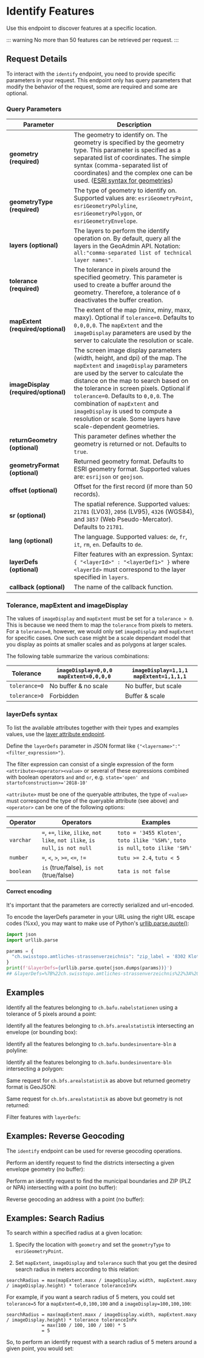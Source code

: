 # Identify Features

Use this endpoint to discover features at a specific location.

<ApiCodeBlock url="https://api3.geo.admin.ch/rest/services/api/MapServer/identify" method="GET" />

::: warning
No more than 50 features can be retrieved per request.
:::

## Request Details

To interact with the `identify` endpoint, you need to provide specific parameters in your request.
This endpoint only has query parameters that modify the behavior of the request, some are required and some are optional.

### Query Parameters

| **Parameter**                        | **Description**                                                                                                                                                                                                                                                                                                                                                                                                                |
| ------------------------------------ | ------------------------------------------------------------------------------------------------------------------------------------------------------------------------------------------------------------------------------------------------------------------------------------------------------------------------------------------------------------------------------------------------------------------------------ |
| **geometry (required)**              | The geometry to identify on. The geometry is specified by the geometry type. This parameter is specified as a separated list of coordinates. The simple syntax (comma-separated list of coordinates) and the complex one can be used. ([ESRI syntax for geometries](https://developers.arcgis.com/rest/services-reference/enterprise/geometry-objects/))                                                                       |
| **geometryType (required)**          | The type of geometry to identify on. Supported values are: `esriGeometryPoint`, `esriGeometryPolyline`, `esriGeometryPolygon`, or `esriGeometryEnvelope`.                                                                                                                                                                                                                                                                      |
| **layers (optional)**                | The layers to perform the identify operation on. By default, query all the layers in the GeoAdmin API. Notation: `all:"comma-separated list of technical layer names"`.                                                                                                                                                                                                                                                        |
| **tolerance (required)**             | The tolerance in pixels around the specified geometry. This parameter is used to create a buffer around the geometry. Therefore, a tolerance of `0` deactivates the buffer creation.                                                                                                                                                                                                                                           |
| **mapExtent (required/optional)**    | The extent of the map (minx, miny, maxx, maxy). Optional if `tolerance=0`. Defaults to `0,0,0,0`. The `mapExtent` and the `imageDisplay` parameters are used by the server to calculate the resolution or scale.                                                                                                                                                                                                               |
| **imageDisplay (required/optional)** | The screen image display parameters (width, height, and dpi) of the map. The `mapExtent` and `imageDisplay` parameters are used by the server to calculate the distance on the map to search based on the tolerance in screen pixels. Optional if `tolerance=0`. Defaults to `0,0,0`. The combination of `mapExtent` and `imageDisplay` is used to compute a resolution or scale. Some layers have scale-dependent geometries. |
| **returnGeometry (optional)**        | This parameter defines whether the geometry is returned or not. Defaults to `true`.                                                                                                                                                                                                                                                                                                                                            |
| **geometryFormat (optional)**        | Returned geometry format. Defaults to ESRI geometry format. Supported values are: `esrijson` or `geojson`.                                                                                                                                                                                                                                                                                                                     |
| **offset (optional)**                | Offset for the first record (if more than 50 records).                                                                                                                                                                                                                                                                                                                                                                         |
| **sr (optional)**                    | The spatial reference. Supported values: `21781` (LV03), `2056` (LV95), `4326` (WGS84), and `3857` (Web Pseudo-Mercator). Defaults to `21781`.                                                                                                                                                                                                                                                                                 |
| **lang (optional)**                  | The language. Supported values: `de`, `fr`, `it`, `rm`, `en`. Defaults to `de`.                                                                                                                                                                                                                                                                                                                                                |
| **layerDefs (optional)**             | Filter features with an expression. Syntax: `{ "<layerId>" : "<layerDef1>" }` where `<layerId>` must correspond to the layer specified in `layers`.                                                                                                                                                                                                                                                                            |
| **callback (optional)**              | The name of the callback function.                                                                                                                                                                                                                                                                                                                                                                                             |

### Tolerance, mapExtent and imageDisplay

The values of `imageDisplay` and `mapExtent` must be set for a `tolerance > 0`. This is because we need them to map the `tolerance` from pixels to meters. For a `tolerance=0`, however, we would only set `imageDisplay` and `mapExtent` for specific cases. One such case might be a scale dependant model that you display as points at smaller scales and as polygons at larger scales.

The following table summarize the various combinations:

| **Tolerance** | `imageDisplay=0,0,0` `mapExtent=0,0,0,0` | `imageDisplay=1,1,1` `mapExtent=1,1,1,1` |
| ------------- | ---------------------------------------- | ---------------------------------------- |
| `tolerance=0` | No buffer & no scale                     | No buffer, but scale                     |
| `tolerance>0` | Forbidden                                | Buffer & scale                           |

### layerDefs syntax

To list the available attributes together with their types and examples values, use the [layer attribute endpoint](/docs/get-layer-attributes).

Define the `layerDefs` parameter in JSON format like `{"<layername>":"<filter_expression>"}`.

The filter expression can consist of a single expression of the form `<attribute><operator><value>` or several of these expressions combined with boolean operators `and` and `or`, e.g. `state='open' and startofconstruction>='2018-10'`

`<attribute>` must be one of the queryable attributes, the type of `<value>` must correspond the type of the queryable attribute (see above) and `<operator>` can be one of the following options:

| **Operator** | **Operators**                                                                 | **Examples**                                                                    |
| ------------ | ----------------------------------------------------------------------------- | ------------------------------------------------------------------------------- |
| `varchar`    | `=`, `+=`, `like`, `ilike`, `not like`, `not ilike`, `is null`, `is not null` | `toto = '3455 Kloten'`, `toto ilike '%SH%'`, `toto is null`, `toto ilike 'SH%'` |
| `number`     | `=`, `<`, `>`, `>=`, `<=`, `!=`                                               | `tutu >= 2.4`, `tutu < 5`                                                       |
| `boolean`    | `is` (true/false), `is not` (true/false)                                      | `tata is not false`                                                             |

#### Correct encoding

It's important that the parameters are correctly serialized and url-encoded.

To encode the layerDefs parameter in your URL using the right URL escape codes (%xx), you may want to make use of Python's [urllib.parse.quote()](https://docs.python.org/3/library/urllib.parse.html#urllib.parse.quote):

```python
import json
import urllib.parse

params = {
  "ch.swisstopo.amtliches-strassenverzeichnis": "zip_label = '8302 Kloten'"
}
print(f'&layerDefs={urllib.parse.quote(json.dumps(params))}')
## &layerDefs=%7B%22ch.swisstopo.amtliches-strassenverzeichnis%22%3A%20%22zip_label%20%3D%20%278302%20Kloten%27%22%7D
```

## Examples

Identify all the features belonging to `ch.bafu.nabelstationen` using a tolerance of 5 pixels around a point:

<ExampleCodeBlock
request='curl "https://api3.geo.admin.ch/rest/services/all/MapServer/identify?"\
"geometry=678250,213000&"\
"geometryFormat=geojson&"\
"geometryType=esriGeometryPoint&"\
"imageDisplay=1391,1070,96&"\
"lang=fr&"\
"layers=all:ch.bafu.nabelstationen&"\
"mapExtent=312250,-77500,1007750,457500&"\
"returnGeometry=true&"\
"tolerance=5"'
example='{
  "results": [
    {
      "type": "Feature",
      "featureId": "RIG",
      "bbox": [677835, 213440, 677835, 213440],
      "layerBodId": "ch.bafu.nabelstationen",
      "layerName": "Stations de mesure qualité de l`air",
      "id": "RIG",
      "geometry": {
        "type": "Point",
        "coordinates": [677835, 213440]
      },
      "properties": {
        "name": "Rigi-Seebodenalp",
        "url_de": "https://www.bafu.admin.ch/bafu/de/home/themen/luft/zustand/daten/datenabfrage-nabel.html",
        "url_fr": "https://www.bafu.admin.ch/bafu/de/home/themen/luft/zustand/daten/datenabfrage-nabel.html",
        "url_it": "https://www.bafu.admin.ch/bafu/de/home/themen/luft/zustand/daten/datenabfrage-nabel.html",
        "url_en": "https://www.bafu.admin.ch/bafu/de/home/themen/luft/zustand/daten/datenabfrage-nabel.html",
        "label": "Rigi-Seebodenalp"
      }
    }
  ]
}'
/>

Identify all the features belonging to `ch.bfs.arealstatistik` intersecting an envelope (or bounding box):

<ExampleCodeBlock 
request='curl "https://api3.geo.admin.ch/rest/services/api/MapServer/identify?"\
"geometryType=esriGeometryEnvelope&"\
"geometry=548945.5,147956,549402,148103.5&"\
"imageDisplay=500,600,96&"\
"mapExtent=548945.5,147956,549402,148103.5&"\
"tolerance=1&"\
"layers=all:ch.bfs.arealstatistik"'
example='{
  "results": [
    {
      "featureId": "54901480-1980",
      "bbox": [549000.0, 148000.0, 549000.0, 148000.0],
      "layerBodId": "ch.bfs.arealstatistik",
      "layerName": "Arealstatistik Standard",
      "id": "54901480-1980",
      "geometry": {
        "x": 549000.0,
        "y": 148000.0,
        "spatialReference": { "wkid": 21781 }
      },
      "attributes": {
        "as_72": 8,
        "survey": "1979/85",
        "year": 1980,
        "fj": 1980,
        "desc_as_72_en": "Surroundings of blocks of flats",
        "label": "54901480-1980"
      }
    }
    (...more features...)
  ]
}'
/>

Identify all the features belonging to `ch.bafu.bundesinventare-bln` a polyline:

<ExampleCodeBlock
request='curl "https://api3.geo.admin.ch/rest/services/api/MapServer/identify?"\
"geometry={\"paths\":[[[675000,245000],[660000,260000],[620000,250000]]]}&"\
"geometryType=esriGeometryPolyline&"\
"imageDisplay=500,600,96&"\
"mapExtent=548945.5,147956,549402,148103.5&"\
"tolerance=5&"\
"layers=all:ch.bafu.bundesinventare-bln"'
example='{
  "results": [
    {
      "featureId": 1239,
      "bbox": [658884.4, 259457.7, 661405, 263367.1],
      "layerBodId": "ch.bafu.bundesinventare-bln",
      "layerName": "ILNM",
      "id": 1239,
      "geometry": {
        "rings": [
          [
            [661321.9, 259738.9],
            [660783.5, 259457.7],
            [660773.1, 259516.4],
            (...more points...)
            [661178.1, 263167.2],
            [661188.7, 263146],
            [661198, 263120.3]
          ]
        ],
        "spatialReference": {
          "wkid": 21781
        }
      },
      "attributes": {
        "bln_name": "Wasserschloss beim Zusammenfluss von Aare, Reuss und Limmat",
        "bln_obj": 1019,
        "bln_fl": 392.078,
        "subareanumber": 0,
        "subareaname": null,
        "linkurldescription": "https://data.geo.admin.ch/ch.bafu.bundesinventare-bln/objectsheets/2017revision/nr1019.pdf",
        "label": "Wasserschloss beim Zusammenfluss von Aare, Reuss und Limmat"
      }
    }
    (...more features...)
  ]
}'
/>

Identify all the features belonging to `ch.bafu.bundesinventare-bln` intersecting a polygon:

<ExampleCodeBlock 
request='curl "https://api3.geo.admin.ch/rest/services/api/MapServer/identify?"\
"geometry={\"rings\":[[[675000,245000],[670000,255000],[680000,260000],[690000,255000],[685000,240000],[675000,245000]]]}&"\
"geometryType=esriGeometryPolygon&"\
"imageDisplay=500,600,96&"\
"mapExtent=548945.5,147956,549402,148103.5&"\
"tolerance=5&"\
"layers=all:ch.bafu.bundesinventare-bln"'
example='{
  "results": [
    {
      "featureId": 1231,
      "bbox": [665368.5, 256785.7, 676411.1, 261506.4],
      "layerBodId": "ch.bafu.bundesinventare-bln",
      "layerName": "ILNM",
      "id": 1231,
      "geometry": {
        "rings": [
          [
            [670779.3, 261171.1],
            [670779.9, 261158.7],
            [670775.6, 261132.1],
            [670775.6, 261114.8],
            [670778.6, 261091.6],
            [670783.6, 261077],
            [670790.7, 261056.9],
            [670799.1, 261038.2],
            [670808.7, 261016.7],
            [670818.2, 260999.4],
            [670829.4, 260985.2],
            (...more points...)
            [670779.3, 261171.1]
            [670779, 261310.9],
            [670766.3, 261305],
            [670770, 261294.5],
            [670770.9, 261275.3],
            [670771.8, 261258.6],
            [670772.8, 261245],
            [670774, 261222.7],
            [670774.6, 261205.1],
            [670776.8, 261194],
            [670779.3, 261171.1]
          ]
        ],
        "spatialReference": {
          "wkid": 21781
        }
      },
      "attributes": {
        "bln_name": "Lägerngebiet",
        "bln_obj": 1011,
        "bln_fl": 2465.705,
        "subareanumber": 0,
        "subareaname": null,
        "linkurldescription": "https://data.geo.admin.ch/ch.bafu.bundesinventare-bln/objectsheets/2017revision/nr1011.pdf",
        "label": "Lägerngebiet"
      }
    }
    (...more features...)
  ]
}'
/>

Same request for `ch.bfs.arealstatistik` as above but returned geometry format is GeoJSON:

<ExampleCodeBlock 
request='curl "https://api3.geo.admin.ch/rest/services/api/MapServer/identify?"\
"geometryType=esriGeometryEnvelope&"\
"geometry=548945.5,147956,549402,148103.5&"\
"imageDisplay=500,600,96&"\
"mapExtent=548945.5,147956,549402,148103.5&"\
"tolerance=1&"\
"layers=all:ch.bfs.arealstatistik&"\
"geometryFormat=geojson"'
example='{
  "results": [
    {
      "type": "Feature",
      "featureId": "54901480-1980",
      "bbox": [549000, 148000, 549000, 148000],
      "layerBodId": "ch.bfs.arealstatistik",
      "layerName": "Land use statistics standard",
      "id": "54901480-1980",
      "geometry": {
        "type": "Point",
        "coordinates": [549000, 148000]
      },
      "properties": {
        "as_72": 8,
        "survey": "1979/85",
        "year": 1980,
        "fj": 1980,
        "desc_as_72_de": "Umschwung von Mehrfamilienhäusern",
        "desc_as_72_fr": "Terrains attenants aux immeubles résidentiels",
        "desc_as_72_it": "Terreno annesso a case plurifamiliari",
        "desc_as_72_rm": "Umschwung von Mehrfamilienhäusern",
        "desc_as_72_en": "Surroundings of blocks of flats",
        "label": "54901480-1980"
      }
    }
    (...more features...)
  ]
}'
/>

Same request for `ch.bfs.arealstatistik` as above but geometry is not returned:

<ExampleCodeBlock 
request='curl "https://api3.geo.admin.ch/rest/services/api/MapServer/identify?"\
"geometryType=esriGeometryEnvelope&"\
"geometry=548945.5,147956,549402,148103.5&"\
"imageDisplay=500,600,96&"\
"mapExtent=548945.5,147956,549402,148103.5&"\
"tolerance=1&"\
"layers=all:ch.bfs.arealstatistik&"\
"returnGeometry=false"'
example='{
  "results": [
    {
      "layerBodId": "ch.bfs.arealstatistik",
      "layerName": "Land use statistics standard",
      "featureId": "54901480-1980",
      "id": "54901480-1980",
      "attributes": {
        "as_72": 8,
        "survey": "1979/85",
        "year": 1980,
        "fj": 1980,
        "desc_as_72_de": "Umschwung von Mehrfamilienhäusern",
        "desc_as_72_fr": "Terrains attenants aux immeubles résidentiels",
        "desc_as_72_it": "Terreno annesso a case plurifamiliari",
        "desc_as_72_rm": "Umschwung von Mehrfamilienhäusern",
        "desc_as_72_en": "Surroundings of blocks of flats",
        "label": "54901480-1980"
      }
    }
    (...more features...)
  ]
}'
/>

Filter features with `layerDefs`:

<ExampleCodeBlock 
request='curl "https://api3.geo.admin.ch/rest/services/all/MapServer/identify?"\
"geometryType=esriGeometryEnvelope&"\
"geometry=2548945.5,1147956,2549402,1148103.5&"\
"geometryFormat=geojson&"\
"imageDisplay=1367,949,96&"\
"lang=en&"\
"layers=all:ch.swisstopo.amtliches-strassenverzeichnis&"\
"mapExtent=2318250,952750,3001750,1427250&"\
"returnGeometry=false&"\
"sr=2056&"\
"tolerance=5&"\
"layerDefs={\"ch.swisstopo.amtliches-strassenverzeichnis\":\"stn_label+ilike+%27%Corniche%%27\"}"'
example='{
  "results": [
    {
      "layerBodId": "ch.swisstopo.amtliches-strassenverzeichnis",
      "layerName": "Official directory of streets",
      "featureId": 10035871,
      "id": 10035871,
      "properties": {
        "str_esid": 10035871,
        "stn_label": "Route de la Corniche",
        "zip_label": "1070 Puidoux, 1071 Chexbres, 1098 Epesses",
        "com_name": "Puidoux",
        "com_fosnr": 5607,
        "str_official": 1,
        "str_modified": "2024-10-15",
        "str_type": "Strasse",
        "str_children": null,
        "str_parent": null,
        "str_status": "bestehend",
        "label": "Route de la Corniche"
      }
    },
    {
      "layerBodId": "ch.swisstopo.amtliches-strassenverzeichnis",
      "layerName": "Official directory of streets",
      "featureId": 10048084,
      "id": 10048084,
      "properties": {
        "str_esid": 10048084,
        "stn_label": "Route de la Corniche",
        "zip_label": "1096 Cully, 1097 Riex, 1098 Epesses",
        "com_name": "Bourg-en-Lavaux",
        "com_fosnr": 5613,
        "str_official": 1,
        "str_modified": "2024-07-29",
        "str_type": "Strasse",
        "str_children": null,
        "str_parent": null,
        "str_status": "bestehend",
        "label": "Route de la Corniche"
      }
    },
    {
      "layerBodId": "ch.swisstopo.amtliches-strassenverzeichnis",
      "layerName": "Official directory of streets",
      "featureId": 10093805,
      "id": 10093805,
      "properties": {
        "str_esid": 10093805,
        "stn_label": "Route de la Corniche",
        "zip_label": "1071 Chexbres",
        "com_name": "Chexbres",
        "com_fosnr": 5601,
        "str_official": 1,
        "str_modified": "2024-07-29",
        "str_type": "Strasse",
        "str_children": null,
        "str_parent": null,
        "str_status": "bestehend",
        "label": "Route de la Corniche"
      }
    }
  ]
}'
/>

## Examples: Reverse Geocoding

The `identify` endpoint can be used for reverse geocoding operations.

Perform an identify request to find the districts intersecting a given envelope geometry (no buffer):

<ExampleCodeBlock 
request='curl "https://api3.geo.admin.ch/rest/services/api/MapServer/identify?"\
"geometryType=esriGeometryEnvelope&"\
"geometry=548945.5,147956,549402,148103.5&"\
"imageDisplay=0,0,0&"\
"mapExtent=0,0,0,0&"\
"tolerance=0&"\
"layers=all:ch.swisstopo.swissboundaries3d-bezirk-flaeche.fill&"\
"returnGeometry=false"'
example='{
  "results": [
    {
      "layerBodId": "ch.swisstopo.swissboundaries3d-bezirk-flaeche.fill",
      "layerName": "District boundaries",
      "featureId": 2226,
      "id": 2226,
      "attributes": {
        "name": "Lavaux-Oron",
        "flaeche": 19791,
        "label": "Lavaux-Oron"
      }
    }
  ]
}'
/>

Perform an identify request to find the municipal boundaries and ZIP (PLZ or NPA) intersecting with a point (no buffer):

<ExampleCodeBlock 
request='curl "https://api3.geo.admin.ch/rest/services/api/MapServer/identify?"\
"geometryType=esriGeometryPoint&"\
"geometry=548945.5,147956&"\
"imageDisplay=0,0,0&"\
"mapExtent=0,0,0,0&"\
"tolerance=0&"\
"layers=all:ch.swisstopo.swissboundaries3d-gemeinde-flaeche.fill,ch.swisstopo-vd.ortschaftenverzeichnis_plz&"\
"returnGeometry=false"'
example='{
  "results": [
    {
      "layerBodId": "ch.swisstopo.swissboundaries3d-gemeinde-flaeche.fill",
      "layerName": "Municipal boundaries",
      "featureId": "13096-1850",
      "id": "13096-1850",
      "attributes": {
        "gemname": "Puidoux",
        "gemflaeche": 2286.0973335532985,
        "gde_hist_id": 13096,
        "gde_nr": 5607,
        "jahr": 1850,
        "perimeter": 30580.136077557163,
        "kanton": "VD",
        "objektart": 11,
        "is_current_jahr": false,
        "objektart_lookup": "politische_gemeinde",
        "link_de": "https://www.agvchapp.bfs.admin.ch/de/communes/results?BfsNr=5607&EntriesFrom=12.09.1848&EntriesTo=31.08.2006&IncludeUnassignedEntities=True",
        "link_fr": "https://www.agvchapp.bfs.admin.ch/fr/communes/results?BfsNr=5607&EntriesFrom=12.09.1848&EntriesTo=31.08.2006&IncludeUnassignedEntities=True",
        "link_it": "https://www.agvchapp.bfs.admin.ch/it/communes/results?BfsNr=5607&EntriesFrom=12.09.1848&EntriesTo=31.08.2006&IncludeUnassignedEntities=True",
        "label": "Puidoux"
      }
    }
    (...more features...)
  ]
}'
/>

Reverse geocoding an <span class="title-ref">address</span> with a point (no buffer):

<ExampleCodeBlock 
request='curl "https://api3.geo.admin.ch/rest/services/api/MapServer/identify?"\
"geometryType=esriGeometryPoint&"\
"geometry=548945.5,147956&"\
"imageDisplay=0,0,0&"\
"mapExtent=0,0,0,0&"\
"tolerance=0&"\
"layers=all:ch.swisstopo.swissboundaries3d-gemeinde-flaeche.fill,ch.swisstopo-vd.ortschaftenverzeichnis_plz&"\
"returnGeometry=false"'
example='{
  "results": [
    {
      "layerBodId": "ch.bfs.gebaeude_wohnungs_register",
      "layerName": "RBD: building status",
      "featureId": "1272199_0",
      "id": "1272199_0",
      "attributes": {
        "egid": "1272199",
        "strname_deinr": "Seftigenstrasse 264",
        "plz_plz6": "3084/308400",
        "ggdename": "Köniz",
        "ggdenr": 355,
        "gexpdat": "12.07.2025",
        "gdekt": "BE",
        "egrid": "CH669746359158",
        "lgbkr": 0,
        "lparz": "212",
        "lparzsx": null,
        "ltyp": null,
        "gebnr": "",
        "gbez": "",
        "gkode": 2600983.546,
        "gkodn": 1197396.177,
        "gksce": 901,
        "gstat": 1004,
        "gkat": 1060,
        "gklas": null,
        "gbauj": null,
        "gbaum": null,
        "gbaup": 8011,
        "gabbj": null,
        "garea": 3143,
        "gvol": null,
        "gvolnorm": null,
        "gvolsce": null,
        "gastw": 4,
        "ganzwhg": null,
        "gazzi": null,
        "gschutzr": null,
        "gebf": null,
        "gwaerzh1": 7430,
        "genh1": 7542,
        "gwaersceh1": 865,
        "gwaerdath1": "14.03.2023",
        "gwaerzh2": null,
        "genh2": null,
        "gwaersceh2": null,
        "gwaerdath2": "-",
        "gwaerzw1": 7630,
        "genw1": 7530,
        "gwaerscew1": 869,
        "gwaerdatw1": "29.11.2001",
        "gwaerzw2": null,
        "genw2": null,
        "gwaerscew2": null,
        "gwaerdatw2": "-",
        "edid": "0",
        "egaid": 100718281,
        "deinr": "264",
        "esid": 10006665,
        "strname": ["Seftigenstrasse"],
        "strnamk": ["Seftigenstr."],
        "strindx": ["Sef"],
        "strsp": ["DE"],
        "stroffiziel": "1",
        "dplz4": 3084,
        "dplzz": 0,
        "dplzname": "Wabern",
        "dkode": 2600968.668,
        "dkodn": 1197426.954,
        "doffadr": 1,
        "dexpdat": "12.07.2025",
        "ewid": null,
        "whgnr": null,
        "wstwk": null,
        "wmehrg": null,
        "weinr": null,
        "wbez": null,
        "wstat": null,
        "wexpdat": null,
        "wbauj": null,
        "wabbj": null,
        "warea": null,
        "wazim": null,
        "wkche": null,
        "label": "Seftigenstrasse 264"
      }
    }
  ]
}'
/>

## Examples: Search Radius

To search within a specified radius at a given location:

1. Specify the location with `geometry` and set the `geometryType` to `esriGeometryPoint`.

2. Set `mapExtent`, `imageDisplay` and `tolerance` such that you get the desired search radius in meters according to this relation:

```
searchRadius = max(mapExtent.maxx / imageDisplay.width, mapExtent.maxy / imageDisplay.height) * tolerance toleranceInPx
```

For example, if you want a search radius of 5 meters, you could set `tolerance=5` for a `mapExtent=0,0,100,100` and a `imageDisplay=100,100,100`:

```
searchRadius = max(mapExtent.maxx / imageDisplay.width, mapExtent.maxy / imageDisplay.height) * tolerance toleranceInPx
             = max(100 / 100, 100 / 100) * 5
             = 5
```

So, to perform an identify request with a search radius of 5 meters around a given point, you would set:
<ExampleCodeBlock 
request='curl "https://api3.geo.admin.ch/rest/services/api/MapServer/identify?"\
"mapExtent=0,0,100,100&"\
"imageDisplay=100,100,100&"\
"tolerance=5&"\
"geometryType=esriGeometryPoint&"\
"geometry=548945,147956"'
example='{
  "results": [
    {
      "layerBodId": "ch.swisstopo.swissboundaries3d-gemeinde-flaeche.fill",
      "layerName": "Municipal boundaries",
      "featureId": "13096-1850",
      "id": "13096-1850",
      "attributes": {
        "gemname": "Puidoux",
        "gemflaeche": 2286.0973335532985,
        "gde_hist_id": 13096,
        "gde_nr": 5607,
        "jahr": 1850,
        "perimeter": 30580.136077557163,
        "kanton": "VD",
        "objektart": 11,
        "is_current_jahr": false,
        "objektart_lookup": "politische_gemeinde",
        "link_de": "https://www.agvchapp.bfs.admin.ch/de/communes/results?BfsNr=5607&EntriesFrom=12.09.1848&EntriesTo=31.08.2006&IncludeUnassignedEntities=True",
        "link_fr": "https://www.agvchapp.bfs.admin.ch/fr/communes/results?BfsNr=5607&EntriesFrom=12.09.1848&EntriesTo=31.08.2006&IncludeUnassignedEntities=True",
        "link_it": "https://www.agvchapp.bfs.admin.ch/it/communes/results?BfsNr=5607&EntriesFrom=12.09.1848&EntriesTo=31.08.2006&IncludeUnassignedEntities=True",
        "label": "Puidoux"
      }
    }
    (...more results...)
  ]
}
'
/>
